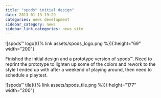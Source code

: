 ```yaml
---
title: "spods™ initial design"
date: 2013-01-13 19:29
categories: news development
sidebar_category: news
sidebar_link_categories: news site
---
```


![spods™ logo]({% link assets/spods_logo.png %}){:height="69" width="200"}

Finished the initial design and a prototype version of spods™.  Need to reprint the prototype to lighten up some of the colors and rework to the style I ended up with after a weekend of playing around, then need to schedule a playtest.

![spods™ tile]({% link assets/spods_tile.png %}){:height="177" width="200"}
